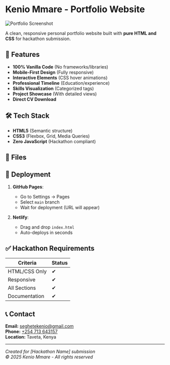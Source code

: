 # Kenio Mmare - Portfolio Website

![Portfolio Screenshot](Pictures/portfolio%20shot.jpg)

A clean, responsive personal portfolio website built with **pure HTML and CSS** for hackathon submission.

## 📌 Features
- **100% Vanilla Code** (No frameworks/libraries)
- **Mobile-First Design** (Fully responsive)
- **Interactive Elements** (CSS hover animations)
- **Professional Timeline** (Education/experience)
- **Skills Visualization** (Categorized tags)
- **Project Showcase** (With detailed views)
- **Direct CV Download**

## 🛠️ Tech Stack
- **HTML5** (Semantic structure)
- **CSS3** (Flexbox, Grid, Media Queries)
- **Zero JavaScript** (Hackathon compliant)

## 📂 Files

## 🚀 Deployment
1. **GitHub Pages**:
   - Go to Settings → Pages
   - Select `main` branch
   - Wait for deployment (URL will appear)

2. **Netlify**:
   - Drag and drop `index.html`
   - Auto-deploys in seconds

## ✅ Hackathon Requirements
| Criteria        | Status  |
|----------------|---------|
| HTML/CSS Only  | ✔       |
| Responsive     | ✔       |
| All Sections   | ✔       |
| Documentation  | ✔       |

## 📞 Contact
**Email:** [seghetekenio@gmail.com](mailto:seghetekenio@gmail.com)  
**Phone:** [+254 713 643157](tel:+254713643157)  
**Location:** Taveta, Kenya  

---
*Created for [Hackathon Name] submission*  
*© 2025 Kenio Mmare - All rights reserved*